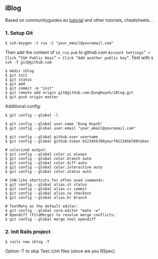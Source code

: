 iBlog
-----
Based on communityguides.eu [tutorial](http://www.communityguides.eu/articles/1) and other tutorials, cheatsheets...

### 1. Setup Git

    $ ssh-keygen -t rsa -C "your_email@youremail.com"
    
Then add the content of `id_rsa.pub` to github.com `Account Settings” > Click “SSH Public Keys” > Click “Add another public key”`. Test with `$ ssh -T git@github.com`

    $ mkdir iblog
    $ git init
    $ git status
    $ git add .
    $ git commit -m "init"
    $ git remote add origin git@github.com:DungHuynh/iBlog.git
    $ git push origin master

Additional config:

    $ git config --global -l
    
    $ git config --global user.name "Dung Huynh"
    $ git config --global user.email "your_email@youremail.com"
    
    $ git config --global github.user username
    $ git config --global github.token 0123456789yourf0123456789token
    
    # colorized output:
    $ git config --global color.ui always
    $ git config --global color.branch auto
    $ git config --global color.diff auto
    $ git config --global color.interactive auto
    $ git config --global color.status auto
    
    # SVN-like shortcuts for often used commands:
    $ git config --global alias.st status
    $ git config --global alias.ci commit
    $ git config --global alias.co checkout
    $ git config --global alias.br branch
    
    # TextMate as the default editor:
    $ git config --global core.editor "mate -w"
    # Opendiff (FileMerge) to resolve merge conflicts:
    $ git config --global merge.tool opendiff
    
### 2. Init Rails project

    $ rails new iblog -T
    
Option -T to skip Test::Unit files (since we you RSpec)